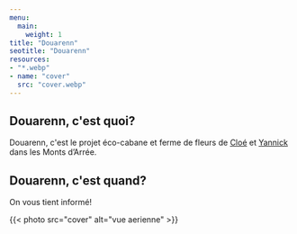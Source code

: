 ```yaml
---
menu:
  main:
    weight: 1
title: "Douarenn"
seotitle: "Douarenn"
resources:
- "*.webp"
- name: "cover"
  src: "cover.webp"
---
```


## Douarenn, c'est quoi?

Douarenn, c'est le projet éco-cabane et ferme de fleurs de [Cloé](https://instagram.com/le.murmure.des.feuilles) et [Yannick](https://yannickschutz.com) dans les Monts d’Arrée.

## Douarenn, c'est quand?

On vous tient informé!

{{< photo src="cover" alt="vue aerienne" >}}
